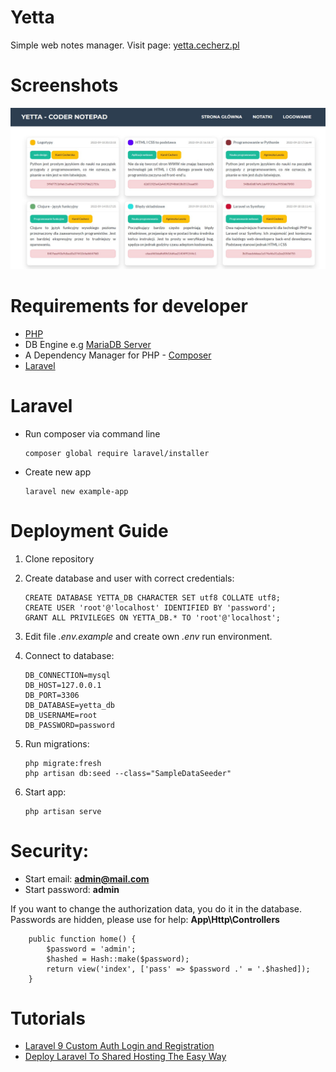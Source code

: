 # Yetta

Simple web notes manager. Visit page: [yetta.cecherz.pl](http://yetta.cecherz.pl/)

# Screenshots

![screen_shot_1](public/assets/img/screenshots/yetta_screenshot_1.jpg)

# Requirements for developer
- [PHP](https://windows.php.net/download/) 
- DB Engine e.g [MariaDB Server](https://mariadb.org/download/?t=mariadb&p=mariadb&r=10.9.3&os=windows&cpu=x86_64&pkg=msim=bme)
- A Dependency Manager for PHP - [Composer](https://getcomposer.org/download/)
- [Laravel](https://laravel.com/docs/master)

# Laravel
- Run composer via command line

    ```
    composer global require laravel/installer
    ```

- Create new app

    ```
    laravel new example-app
    ```

# Deployment Guide
1. Clone repository
2. Create database and user with correct credentials:

    ```
    CREATE DATABASE YETTA_DB CHARACTER SET utf8 COLLATE utf8;
    CREATE USER 'root'@'localhost' IDENTIFIED BY 'password';
    GRANT ALL PRIVILEGES ON YETTA_DB.* TO 'root'@'localhost';
    ```

3. Edit file *.env.example* and create own *.env* run environment.
4. Connect to database:

    ```
    DB_CONNECTION=mysql
    DB_HOST=127.0.0.1
    DB_PORT=3306
    DB_DATABASE=yetta_db
    DB_USERNAME=root
    DB_PASSWORD=password
    ```
5. Run migrations:

    ```
    php migrate:fresh
    php artisan db:seed --class="SampleDataSeeder"
    ```

6. Start app:

    ```
    php artisan serve
    ```

# Security:
- Start email: **admin@mail.com**
- Start password: **admin**

If you want to change the authorization data, you do it in the database. Passwords are hidden, please use for help: **App\Http\Controllers**


```
    public function home() {
        $password = 'admin';
        $hashed = Hash::make($password);
        return view('index', ['pass' => $password .' = '.$hashed]);
    }
```

#  Tutorials
* [Laravel 9 Custom Auth Login and Registration](https://www.positronx.io/laravel-custom-authentication-login-and-registration-tutorial/)
* [Deploy Laravel To Shared Hosting The Easy Way](https://youtu.be/6g8G3YQtQt4)